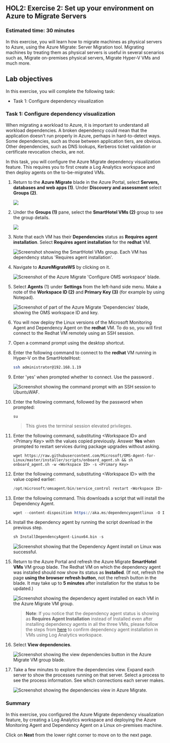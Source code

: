 ## HOL2: Exercise 2: Set up your environment on Azure to Migrate Servers

### Estimated time: 30 minutes

In this exercise, you will learn how to migrate machines as physical servers to Azure, using the Azure Migrate: Server Migration tool. Migrating machines by treating them as physical servers is useful in several scenarios such as, Migrate on-premises physical servers, Migrate Hyper-V VMs and much more.

## Lab objectives

In this exercise, you will complete the following task:

- Task 1: Configure dependency visualization

### Task 1: Configure dependency visualization

When migrating a workload to Azure, it is important to understand all workload dependencies. A broken dependency could mean that the application doesn't run properly in Azure, perhaps in hard-to-detect ways. Some dependencies, such as those between application tiers, are obvious. Other dependencies, such as DNS lookups, Kerberos ticket validation or certificate revocation checks, are not.

In this task, you will configure the Azure Migrate dependency visualization feature. This requires you to first create a Log Analytics workspace and then deploy agents on the to-be-migrated VMs.

1. Return to the **Azure Migrate** blade in the Azure Portal, select **Servers, databases and web apps (1)**. Under **Discovery and assessment** select **Groups (2)**.

    ![](Images/upd-nwgrpopen.png)   

2. Under the **Groups (1)** pane, select the **SmartHotel VMs (2)** group to see the group details. 

    ![](Images/upd-hol1-e2-t2-s2.png)  

3. Note that each VM has their **Dependencies** status as **Requires agent installation**. Select **Requires agent installation** for the **redhat** VM.

    ![Screenshot showing the SmartHotel VMs group. Each VM has dependency status 'Requires agent installation'.](Images/upd-hol2-e2-s3.png "SmartHotel VMs server group")

4. Navigate to **AzureMigrateWS<inject key="DeploymentID" enableCopy="false" />** by clicking on it.

    ![Screenshot of the Azure Migrate 'Configure OMS workspace' blade.](Images/omsworkspace.png "OMS Workspace settings")

7. Select **Agents** (1) under **Settings** from the left-hand side menu. Make a note of the **Workspace ID (2)** and **Primary Key (3)** (for example by using Notepad).

    ![Screenshot of part of the Azure Migrate 'Dependencies' blade, showing the OMS workspace ID and key.](Images/upd-workspace-id-key1.png "OMS Workspace ID and primary key")

8. You will now deploy the Linux versions of the Microsoft Monitoring Agent and Dependency Agent on the **redhat** VM. To do so, you will first connect to the Redhat VM remotely using an SSH session.

9. Open a command prompt using the desktop shortcut.  

10. Enter the following command to connect to the **redhat** VM running in Hyper-V on the SmartHotelHost:

    ```bash
    ssh administrator@192.168.1.19
    ```

11. Enter 'yes' when prompted whether to connect. Use the password **<inject key="SmartHotel Admin Password" />**.

    ![Screenshot showing the command prompt with an SSH session to UbuntuWAF.](Images/upd-ssh.png "SSH session with UbuntuWAF")

12. Enter the following command, followed by the password **<inject key="SmartHotel Admin Password" />** when prompted:
  
    ```
    su
    ```

    > This gives the terminal session elevated privileges.

13. Enter the following command, substituting \<Workspace ID\> and \<Primary Key\> with the values copied previously. Answer **Yes** when prompted to restart services during package upgrades without asking.  

    ```
    wget https://raw.githubusercontent.com/Microsoft/OMS-Agent-for-Linux/master/installer/scripts/onboard_agent.sh && sh onboard_agent.sh -w <Workspace ID> -s <Primary Key>
    ```

14. Enter the following command, substituting \<Workspace ID\> with the value copied earlier:

    ```s
    /opt/microsoft/omsagent/bin/service_control restart <Workspace ID>
    ```

15. Enter the following command. This downloads a script that will install the Dependency Agent.

    ```s
    wget --content-disposition https://aka.ms/dependencyagentlinux -O InstallDependencyAgent-Linux64.bin
    ```

16. Install the dependency agent by running the script download in the previous step.

    ```s
    sh InstallDependencyAgent-Linux64.bin -s
    ```

    ![Screenshot showing that the Dependency Agent install on Linux was successful.](Images/upd-da-linux-done.png "Dependency Agent installation was successful")
    

17. Return to the Azure Portal and refresh the Azure Migrate **SmartHotel VMs** VM group blade. The Redhat VM on which the dependency agent was installed should now show its status as **Installed**. (If not, refresh the page **using the browser refresh button**, not the refresh button in the blade.  It may take up to **5 minutes** after installation for the status to be updated.)

    ![Screenshot showing the dependency agent installed on each VM in the Azure Migrate VM group.](Images/upd-Linux-depencyagent.png "Dependency agent installed")
   
    >**Note**: If you notice that the dependency agent status is showing as **Requires Agent Installation** instead of Installed even after installing dependency agents in all the three VMs, please follow the steps from [here](https://github.com/CloudLabsAI-Azure/Know-Before-You-Go/blob/main/AIW-KBYG/AIW-Infrastructure-Migration.md#4-exercise1---task6---step1) to confirm dependency agent installation in VMs using Log Analytics workspace.
 
18. Select **View dependencies**.

    ![Screenshot showing the view dependencies button in the Azure Migrate VM group blade.](Images/upd-view-dependencies.png "View dependencies")
   
19. Take a few minutes to explore the dependencies view. Expand each server to show the processes running on that server. Select a process to see the process information. See which connections each server makes.

    ![Screenshot showing the dependencies view in Azure Migrate.](Images/upd-dependencies1.png "Dependency map")
 
### Summary 

In this exercise, you configured the Azure Migrate dependency visualization feature, by creating a Log Analytics workspace and deploying the Azure Monitoring Agent and Dependency Agent on a Linux on-premises machine.

Click on **Next** from the lower right corner to move on to the next page.
